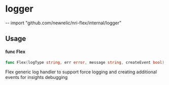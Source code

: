 # logger
--
    import "github.com/newrelic/nri-flex/internal/logger"


## Usage

#### func  Flex

```go
func Flex(logType string, err error, message string, createEvent bool)
```
Flex generic log handler to support force logging and creating additional events
for insights debugging
